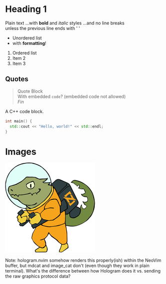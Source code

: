 # Heading 1

Plain text
...with **bold** and _italic_ styles
...and no line breaks  
unless the previous line ends with '  '

- Unordered list
- with **formatting**!

1. Ordered list  
2. Item 2  
2. Item 3

## Quotes

> Quote Block  
> With embedded `code`? (embedded code not allowed)  
> _Fin_

A C++ code block.

```c++
int main() {
  std::cout << "Hello, world!" << std::endl;
}
```

# Images

![I Love Zig!](zig-zero.png)

Note: hologram.nvim somehow renders this properly(ish) within the NeoVim buffer,
but mdcat and image_cat don't (even though they work in plain terminal).
What's the difference between how Hologram does it vs. sending the raw graphics protocol data?
